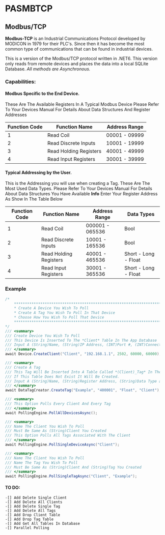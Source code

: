 # PASMBTCP

## Modbus/TCP

**Modbus-TCP** is an Industrial Communications Protocol developed by MODICON in 1979 for their PLC's. 
Since then it has become the most common type of communications that can be found in industrial devices. 

This is a version of the Modbus/TCP protocol written in .NET6.
This version only reads from remote devices and places the data into a local SQLite Database. 
*All methods are Asynchronous.*

### Capabilities:

#### Modbus Specific to the End Device.
These Are The Available Registers In A Typical Modbus Device
Please Refer To Your Devices Manual For Details About Data Structures And Register Addresses

| Function Code | Function Name | Address Range |
|----------|----------|----------|
| 1 | Read Coil | 00001 - 09999 |
| 2 | Read Discrete Inputs | 10001 - 19999 |
| 3 | Read Holding Registers | 40001 - 49999 |
| 4 | Read Input Registers | 30001 - 39999 |


#### Typical Addressing by the User.
This is the Addressing you will use when creating a Tag.
These Are The Most Used Data Types.
Please Refer To Your Devices Manual For Details About Data Structures You Have Available
**Info** Enter Your Register Address As Show In The Table Below 

| Function Code | Function Name | Address Range | Data Types |
|----------|----------|----------|----------|
| 1 | Read Coil | 000001 - 065536 | Bool |
| 2 | Read Discrete Inputs | 10001 - 165536 | Bool |
| 3 | Read Holding Registers | 40001 - 465536 | Short - Long - Float |
| 4 | Read Input Registers | 30001 - 365536 | Short - Long - Float |

### Example

``` C#
/* 
    ************************************************************************************************************
    * Create A Device You Wish To Poll
    * Create A Tag You Wish To Poll In That Device
    * Choose How You Wish To Poll That Device
    ************************************************************************************************************
*/
/// <summary>
/// Create Device You Wish To Poll
/// This Device Is Inserted To The *Client* Table In The App Database
/// Input A (String)Name, (String)IP Address, (INT)Port #, (INT)Connection (INT)Timeout and (INT)Read/Write Timeout
/// </summary>
await Device.CreateClient("Client", "192.168.1.1", 2502, 60000, 60000);

/// <summary>
/// Create A Tag
/// This Tag Will Be Inserted Into A Table Called *(Client)_Tag* In The App Database.
/// If This Table Does Not Exist It Will Be Created.
/// Input A (String)Name, (String)Register Address, (String)Data Type and What (String)Client It Belongs To
/// </summary>
await DataTagCreator.CreateTag("Example", "400001", "Float", "Client");

/// <summary>
/// This Option Polls Every Client And Every Tag
/// </summary>
await PollingEngine.PollAllDevicesAsync();

/// <summary>
/// Name The Client You Wish To Poll
/// Must Be Same As (String)Client You Created
/// This Option Polls All Tags Associated With The Client
/// </summary>
await PollingEngine.PollSingleDeviceAsync("Client");

/// <summary>
/// Name The Client You Wish To Poll
/// Name The Tag You Wish To Poll
/// Must Be Same As (String)Client And (String)Tag You Created
/// </summary>
await PollingEngine.PollSingleTagAsync("Client", "Example");
```
#### TO DO:
    -[] Add Delete Single Client
    -[] Add Delete All Clients
    -[] Add Delete Single Tag
    -[] Add Delete All Tags
    -[] Add Drop Client Table
    -[] Add Drop Tag Table
    -[] Add Get All Tables In Database
    -[] Parallel Polling
